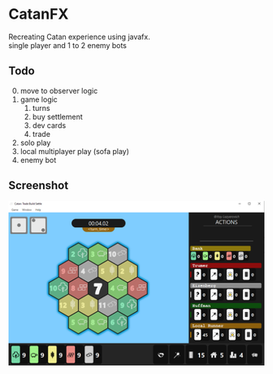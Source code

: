 # CatanFX

Recreating Catan experience using javafx. \
single player and 1 to 2 enemy bots

## Todo

0. move to observer logic
1. game logic
    1. turns
    2. buy settlement
    3. dev cards
    4. trade
2. solo play
3. local multiplayer play (sofa play)
4. enemy bot

## Screenshot

![alt text](images/Capture.PNG)
